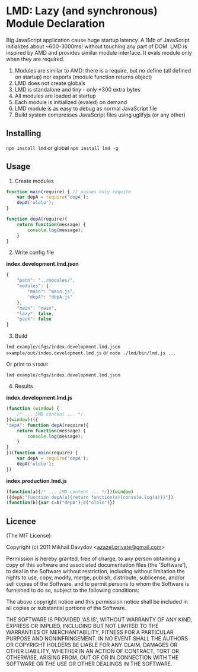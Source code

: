 LMD: Lazy (and synchronous) Module Declaration
==============================================

Big JavaScript application cause huge startup latency. A 1Mb of JavaScript initializes about ~600-3000ms! without touching any part of DOM. LMD is inspired by AMD and provides similar module interface. It evals module only when they are required.

1. Modules are similar to AMD: there is a require, but no define (all defined on startup) nor exports (module function returns object)
2. LMD does not create globals
3. LMD is standalone and tiny - only +300 extra bytes
4. All modules are loaded at startup
5. Each module is initialized (evaled) on demand
6. LMD module is as easy to debug as normal JavaScript file
7. Build system compresses JavaScript files using uglifyjs (or any other)

Installing
----------

`npm install lmd` or global `npm install lmd -g`

Usage
-----

1. Create modules

```javascript
function main(require) { // passes only require
    var depA = require('depA');
    depA('ololo');
}
```

```javascript
function depA(require){
    return function(message) {
        console.log(message);
    }
}
```

2. Write config file

**index.development.lmd.json**

```javascript
{
    "path": "../modules/",
    "modules": {
        "main": "main.js",
        "depA": "depA.js"
    },
    "main": "main",
    "lazy": false,
    "pack": false
}
```

3. Build

`lmd example/cfgs/index.development.lmd.json example/out/index.development.lmd.js` or `node ./lmd/bin/lmd.js ... `

Or print to `STDOUT`

`lmd example/cfgs/index.development.lmd.json`

4. Results

**index.development.lmd.js**

```javascript
(function (window) {
    /* ... LMD content ... */
}(window))({
"depA": function depA(require){
    return function(message) {
        console.log(message);
    }
}
})(function main(require) {
    var depA = require('depA');
    depA('ololo');
})
```

**index.production.lmd.js**

```javascript
(function(a){/* ... LMD content ... */})(window)
({depA:"function depA(a){return function(a){console.log(a)}}"})
(function(b){var c=b("depA");c("ololo")})
```

Licence
-------

(The MIT License)

Copyright (c) 2011 Mikhail Davydov &lt;azazel.private@gmail.com&gt;

Permission is hereby granted, free of charge, to any person obtaining
a copy of this software and associated documentation files (the
'Software'), to deal in the Software without restriction, including
without limitation the rights to use, copy, modify, merge, publish,
distribute, sublicense, and/or sell copies of the Software, and to
permit persons to whom the Software is furnished to do so, subject to
the following conditions:

The above copyright notice and this permission notice shall be
included in all copies or substantial portions of the Software.

THE SOFTWARE IS PROVIDED 'AS IS', WITHOUT WARRANTY OF ANY KIND,
EXPRESS OR IMPLIED, INCLUDING BUT NOT LIMITED TO THE WARRANTIES OF
MERCHANTABILITY, FITNESS FOR A PARTICULAR PURPOSE AND NONINFRINGEMENT.
IN NO EVENT SHALL THE AUTHORS OR COPYRIGHT HOLDERS BE LIABLE FOR ANY
CLAIM, DAMAGES OR OTHER LIABILITY, WHETHER IN AN ACTION OF CONTRACT,
TORT OR OTHERWISE, ARISING FROM, OUT OF OR IN CONNECTION WITH THE
SOFTWARE OR THE USE OR OTHER DEALINGS IN THE SOFTWARE.
